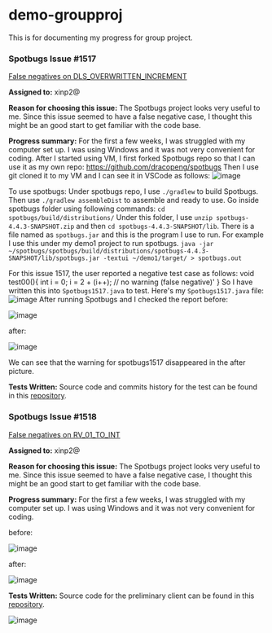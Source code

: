 # demo-groupproj
This is for documenting my progress for group project.

### Spotbugs Issue #1517
[False negatives on DLS_OVERWRITTEN_INCREMENT](https://github.com/spotbugs/spotbugs/issues/1517)

**Assigned to:** xinp2@
  
**Reason for choosing this issue:** The Spotbugs project looks very useful to me. Since this issue seemed to have a false negative case, I thought this might be an good start to get familiar with the code base.

**Progress summary:**
For the first a few weeks, I was struggled with my computer set up. I was using Windows and it was not very convenient for coding. After I started using VM, I first forked Spotbugs repo so that I can use it as my own repo: https://github.com/dracopeng/spotbugs
Then I use git cloned it to my VM and I can see it in VSCode as follows:
![image](https://user-images.githubusercontent.com/62916853/142748542-f8cc09e2-79a1-43fd-926e-38b782637845.png)

To use spotbugs:
Under spotbugs repo, I use `./gradlew` to build Spotbugs. 
Then use `./gradlew assembleDist` to assemble and ready to use.
Go inside spotbugs folder using following commands:
`cd spotbugs/build/distributions/`
Under this folder, I use `unzip spotbugs-4.4.3-SNAPSHOT.zip` and then `cd spotbugs-4.4.3-SNAPSHOT/lib`.
There is a file named as `spotbugs.jar` and this is the program I use to run.
For example I use this under my demo1 project to run spotbugs.
`java -jar ~/spotbugs/spotbugs/build/distributions/spotbugs-4.4.3-SNAPSHOT/lib/spotbugs.jar -textui ~/demo1/target/ > spotbugs.out`

For this issue 1517, the user reported a negative test case as follows:
void test00(){
    int i = 0;
    i = 2 + (i++); // no warning (false negative)'
}
So I have written this into `Spotbugs1517.java` to test.
Here's my `Spotbugs1517.java` file:
![image](https://user-images.githubusercontent.com/62916853/142751800-ec265e3c-ea73-4e51-a1f2-b81d2a0f8bb2.png)
After running Spotbugs and I checked the report
before:

![image](https://user-images.githubusercontent.com/62916853/142747752-b1de70d4-705a-4768-8ed6-29720c5110a9.png)

after:

![image](https://user-images.githubusercontent.com/62916853/142747770-142f732c-5e45-4e84-a3eb-326cf8925acc.png)

We can see that the warning for spotbugs1517 disappeared in the after picture.

**Tests Written:** Source code and commits history for the test can be found in this [repository](https://github.com/dracopeng/demo-groupproj).


### Spotbugs Issue #1518
[False negatives on RV_01_TO_INT](https://github.com/spotbugs/spotbugs/issues/1518)

**Assigned to:** xinp2@
  
**Reason for choosing this issue:** The Spotbugs project looks very useful to me. Since this issue seemed to have a false negative case, I thought this might be an good start to get familiar with the code base.

**Progress summary:**
For the first a few weeks, I was struggled with my computer set up. I was using Windows and it was not very convenient for coding. 

before:

![image](https://user-images.githubusercontent.com/62916853/142747752-b1de70d4-705a-4768-8ed6-29720c5110a9.png)

after:

![image](https://user-images.githubusercontent.com/62916853/142747770-142f732c-5e45-4e84-a3eb-326cf8925acc.png)


**Tests Written:** Source code for the preliminary client can be found in this [repository](https://github.com/heeki/SampleJavaSdkV2).

![image](https://user-images.githubusercontent.com/62916853/145508828-43f03d78-aea9-44b2-bd18-6adc33ca6234.png)

